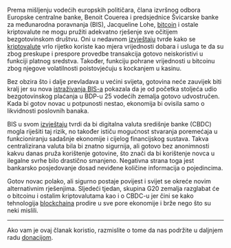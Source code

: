 Prema mišljenju vodećih europskih političara, člana izvršnog odbora Europske centralne banke, Benoit Couerea i predsjednice Švicarske banke za međunarodna poravnanja (BIS), Jacqueline Lohe, [bitcoin][btc] i ostale kriptovalute ne mogu pružiti adekvatno rješenje sve očitijem bezgotovinskom društvu. Oni u nedavnom [izvještaju][link] tvrde kako se [kriptovalute][cc] vrlo rijetko koriste kao mjera vrijednosti dobara i usluga te da su zbog preskupe i prespore provedbe transakcija gotovo neiskoristivi u funkciji platnog sredstva. Također, funkciju pohrane vrijednosti u bitcoinu zbog njegove volatilnosti poistovjećuju s kockanjem u kasinu.

Bez obzira što i dalje prevladava u većini svijeta, gotovina neće zauvijek biti kralj jer su nova [istraživanja BIS-a][bis] pokazala da je od početka stoljeća udio bezgotovinskog plaćanja u BDP-u 25 vodećih zemalja gotovo udvostručen. Kada bi gotov novac u potpunosti nestao, ekonomija bi ovisila samo o likvidnosti poslovnih banaka. 

BIS u svom [izvještaju][izvj] tvrdi da bi digitalna valuta središnje banke (CBDC) mogla riješiti taj rizik, no također ističu mogućnost stvaranja poremećaja u funkcioniranju sadašnje ekonomije i cijelog financijskog sustava. Takva centralizirana valuta bila bi znatno sigurnija, ali gotovo bez anonimnosti kakvu danas pruža korištenje gotovine, što znači da bi korištenje novca u ilegalne svrhe bilo drastično smanjeno. Negativna strana toga jest bankarsko posjedovanje dosad neviđene količine informacija o pojedincima. 

Gotov novac polako, ali sigurno postaje povijest i svijet se okreće novim alternativnim rješenjima. Sljedeći tjedan, skupina G20 zemalja razglabat će o bitcoinu i ostalim kriptovalutama kao i o CBDC-u jer čini se kako tehnologija [blockchaina][bc] prodire u sve pore ekonomije i brže nego što su neki mislili. 

---

Ako vam je ovaj članak koristio, razmislite o tome da nas podržite u daljnjem radu [donacijom][donate].

[donate]: https://bitfalls.com/hr/donate

[bis]: https://www.bis.org/publ/qtrpdf/r_qt1803g.htm
[link]: http://www.ecb.europa.eu/press/inter/date/2018/html/ecb.in180313.en.html
[izvj]: https://www.bis.org/cpmi/publ/d174.htm
[btc]: https://bitfalls.com/hr/2017/09/01/send-receive-bitcoin/
[cc]: https://bitfalls.com/hr/2017/08/20/cryptocurrency/
[bc]: https://bitfalls.com/hr/2017/08/20/blockchain-explained-blockchain-works/
